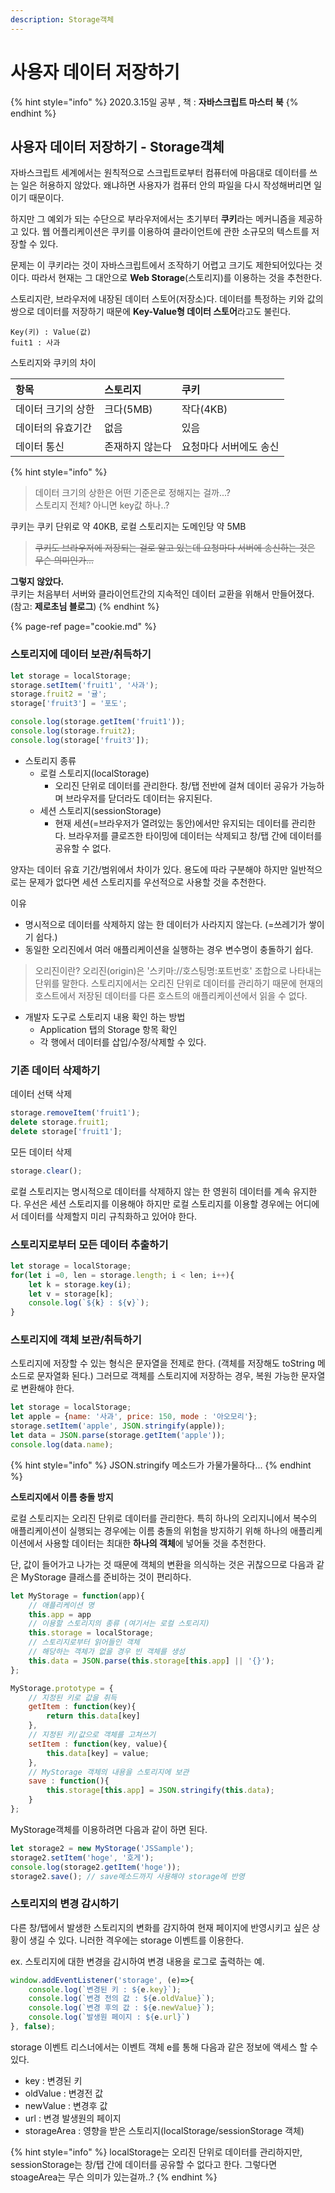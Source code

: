 ```yaml
---
description: Storage객체
---
```


# 사용자 데이터 저장하기

{% hint style="info" %}
2020.3.15일 공부 , 책 : **자바스크립트 마스터** **북**
{% endhint %}

## 사용자 데이터 저장하기 - Storage객체

자바스크립트 세계에서는 원칙적으로 스크립트로부터 컴퓨터에 마음대로 데이터를 쓰는 일은 허용하지 않았다. 왜냐하면 사용자가 컴퓨터 안의 파일을 다시 작성해버리면 일이기 때문이다.

하지만 그 예외가 되는 수단으로 부라우저에서는 초기부터 **쿠키**라는 메커니즘을 제공하고 있다. 웹 어플리케이션은 쿠키를 이용하여 클라이언트에 관한 소규모의 텍스트를 저장할 수 있다.

문제는 이 쿠키라는 것이 자바스크립트에서 조작하기 어렵고 크기도 제한되어있다는 것이다. 따라서 현재는 그 대안으로 **Web Storage**\(스토리지\)를 이용하는 것을 추천한다.

스토리지란, 브라우저에 내장된 데이터 스토어\(저장소\)다. 데이터를 특정하는 키와 값의 쌍으로 데이터를 저장하기 때문에 **Key-Value형 데이터 스토어**라고도 불린다.

```text
Key(키) : Value(값)
fuit1 : 사과
```

스토리지와 쿠키의 차이

| 항목 | 스토리지 | 쿠키 |
| :--- | :--- | :--- |
| 데이터 크기의 상한 | 크다\(5MB\) | 작다\(4KB\) |
| 데이터의 유효기간 | 없음 | 있음 |
| 데이터 통신 | 존재하지 않는다 | 요청마다 서버에도 송신 |

{% hint style="info" %}
> 데이터 크기의 상한은 어떤 기준은로 정해지는 걸까...?  
> 스토리지 전체? 아니면 key값 하나..?

쿠키는 쿠키 단위로 약 40KB, 로컬 스토리지는 도메인당 약 5MB

> ~~쿠키도 브라우저에 저장되는 걸로 알고 있는데 요청마다 서버에 송신하는 것은 무슨 의미인가...~~

**그렇지 않았다.**  
쿠키는 처음부터 서버와 클라이언트간의 지속적인 데이터 교환을 위해서 만들어졌다. \(참고: **제로초님 블로그**\)
{% endhint %}

{% page-ref page="cookie.md" %}

### 스토리지에 데이터 보관/취득하기

```javascript
let storage = localStorage;
storage.setItem('fruit1', '사과');
storage.fruit2 = '귤';
storage['fruit3'] = '포도';

console.log(storage.getItem('fruit1'));
console.log(storage.fruit2);
console.log(storage['fruit3']);
```

* 스토리지 종류
  * 로컬 스토리지\(localStorage\)
    * 오리진 단위로 데이터를 관리한다. 창/탭 전반에 걸쳐 데이터 공유가 가능하며 브라우저를 닫더라도 데이터는 유지된다.
  * 세션 스토리지\(sessionStorage\)
    * 현재 세션\(=브라우저가 열려있는 동안\)에서만 유지되는 데이터를 관리한다. 브라우저를 클로즈한 타이밍에 데이터는 삭제되고 창/탭 간에 데이터를 공유할 수 없다.

양자는 데이터 유효 기간/범위에서 차이가 있다. 용도에 따라 구분해야 하지만 일반적으로는 문제가 없다면 세션 스토리지를 우선적으로 사용할 것을 추천한다.

이유

* 명시적으로 데이터를 삭제하지 않는 한 데이터가 사라지지 않는다. \(=쓰레기가 쌓이기 쉽다.\)
* 동일한 오리진에서 여러 애플리케이션을 실행하는 경우 변수명이 충돌하기 쉽다.

> 오리진이란? 오리진\(origin\)은 '스키마://호스팅명:포트번호' 조합으로 나타내는 단위를 말한다. 스토리지에서는 오리진 단위로 데이터를 관리하기 때문에 현재의 호스트에서 저장된 데이터를 다른 호스트의 애플리케이션에서 읽을 수 없다.

* 개발자 도구로 스토리지 내용 확인 하는 방법
  * Application 탭의 Storage 항목 확인
  * 각 행에서 데이터를 삽입/수정/삭제할 수 있다.

### 기존 데이터 삭제하기

데이터 선택 삭제

```javascript
storage.removeItem('fruit1');
delete storage.fruit1;
delete storage['fruit1'];
```

모든 데이터 삭제

```javascript
storage.clear();
```

로컬 스토리지는 명시적으로 데이터를 삭제하지 않는 한 영원히 데이터를 계속 유지한다. 우선은 세션 스토리지를 이용해야 하지만 로컬 스토리지를 이용할 경우에는 어디에서 데이터를 삭제할지 미리 규칙화하고 있어야 한다.

### 스토리지로부터 모든 데이터 추출하기

```javascript
let storage = localStorage;
for(let i =0, len = storage.length; i < len; i++){
    let k = storage.key(i);
    let v = storage[k];
    console.log(`${k} : ${v}`);
}
```

### 스토리지에 객체 보관/취득하기

스토리지에 저장할 수 있는 형식은 문자열을 전제로 한다. \(객체를 저장해도 toString 메소드로 문자열화 된다.\) 그러므로 객체를 스토리지에 저장하는 경우, 복원 가능한 문자열로 변환해야 한다.

```javascript
let storage = localStorage;
let apple = {name: '사과', price: 150, mode : '아오모리'};
storage.setItem('apple', JSON.stringify(apple));
let data = JSON.parse(storage.getItem('apple'));
console.log(data.name);
```

{% hint style="info" %}
JSON.stringify 메소드가 가물가물하다...
{% endhint %}

**스토리지에서 이름 충돌 방지**

로컬 스토리지는 오리진 단위로 데이터를 관리한다. 특히 하나의 오리지니에서 복수의 애플리케이션이 실행되는 경우에는 이름 충돌의 위험을 방지하기 위해 하나의 애플리케이션에서 사용할 데이터는 최대한 **하나의 객체**에 넣어둘 것을 추천한다.

단, 값이 들어가고 나가는 것 때문에 객체의 변환을 의식하는 것은 귀찮으므로 다음과 같은 MyStorage 클래스를 준비하는 것이 편리하다.

```javascript
let MyStorage = function(app){
    // 애플리케이션 명
    this.app = app
    // 이용할 스토리지의 종류 (여기서는 로컬 스토리지)
    this.storage = localStorage;
    // 스토리지로부터 읽어들인 객체
    // 해당하는 객체가 없을 경우 빈 객체를 생성
    this.data = JSON.parse(this.storage[this.app] || '{}');
};

MyStorage.prototype = {
    // 지정된 키로 값을 취득
    getItem : function(key){
        return this.data[key]
    },
    // 지정된 키/값으로 객체를 고쳐쓰기
    setItem : function(key, value){
        this.data[key] = value;
    },
    // MyStorage 객체의 내용을 스토리지에 보관
    save : function(){
        this.storage[this.app] = JSON.stringify(this.data);
    }
};
```

MyStorage객체를 이용하려면 다음과 같이 하면 된다.

```javascript
let storage2 = new MyStorage('JSSample');
storage2.setItem('hoge', '호게');
console.log(storage2.getItem('hoge'));
storage2.save(); // save메소드까지 사용해야 storage에 반영
```

### 스토리지의 변경 감시하기

다른 창/탭에서 발생한 스토리지의 변화를 감지하여 현재 페이지에 반영시키고 싶은 상황이 생길 수 있다. 니러한 격우에는 storage 이벤트를 이용한다.

ex. 스토리지에 대한 변경을 감시하여 변경 내용을 로그로 출력하는 예.

```javascript
window.addEventListener('storage', (e)=>{
    console.log(`변경된 키 : ${e.key}`);
    console.log(`변경 전의 값 : ${e.oldValue}`);
    console.log(`변경 후의 값 : ${e.newValue}`);
    console.log(`발생원 페이지 : ${e.url}`)
}, false);
```

storage 이벤트 리스너에서는 이벤트 객체 e를 통해 다음과 같은 정보에 액세스 할 수 있다.

* key : 변경된 키
* oldValue : 변경전 값
* newValue : 변경후 값
* url : 변경 발생원의 페이지
* storageArea : 영향을 받은 스토리지\(localStorage/sessionStorage 객체\)

{% hint style="info" %}
localStorage는 오리진 단위로 데이터를 관리하지만, sessionStorage는 창/탭 간에 데이터를 공유할 수 없다고 한다. 그렇다면 stoageArea는 무슨 의미가 있는걸까..?
{% endhint %}


